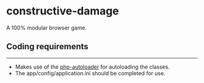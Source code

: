 # constructive-damage
A 100% modular browser game.

## Coding requirements
-------------------
* Makes use of the [php-autoloader](https://github.com/audacus/php-autoloader) for autoloading the classes.
* The app/config/application.ini should be completed for use.


